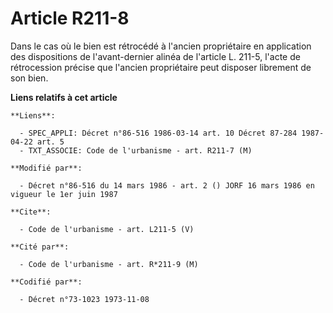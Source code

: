 # Article R211-8

Dans le cas où le bien est rétrocédé à l'ancien propriétaire en application des dispositions de l'avant-dernier alinéa de
l'article L. 211-5, l'acte de rétrocession précise que l'ancien propriétaire peut disposer librement de son bien.

**Liens relatifs à cet article**

	**Liens**:

	  - SPEC_APPLI: Décret n°86-516 1986-03-14 art. 10 Décret 87-284 1987-04-22 art. 5
	  - TXT_ASSOCIE: Code de l'urbanisme - art. R211-7 (M)

	**Modifié par**:

	  - Décret n°86-516 du 14 mars 1986 - art. 2 () JORF 16 mars 1986 en vigueur le 1er juin 1987

	**Cite**:

	  - Code de l'urbanisme - art. L211-5 (V)

	**Cité par**:

	  - Code de l'urbanisme - art. R*211-9 (M)

	**Codifié par**:

	  - Décret n°73-1023 1973-11-08
